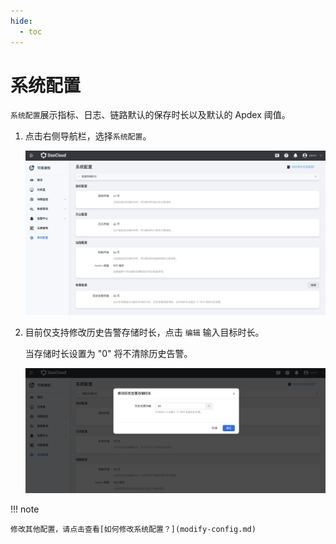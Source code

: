 ```yaml
---
hide:
  - toc
---
```


# 系统配置

`系统配置`展示指标、日志、链路默认的保存时长以及默认的 Apdex 阈值。

1. 点击右侧导航栏，选择`系统配置`。

    ![系统配置](../../images/sysconfig01.png)

2. 目前仅支持修改历史告警存储时长，点击 `编辑` 输入目标时长。

    当存储时长设置为 "0" 将不清除历史告警。

    ![系统配置](../../images/sysconfig02.png)

!!! note

    修改其他配置，请点击查看[如何修改系统配置？](modify-config.md)